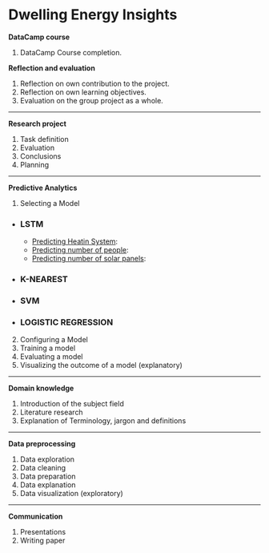 # Dwelling Energy Insights


**DataCamp course**
1. DataCamp Course completion. 

**Reflection and evaluation**
1. Reflection on own contribution to the project.
2. Reflection on own learning objectives.
3. Evaluation on the group project as a whole.


____
**Research project**
1. Task definition
2. Evaluation
3. Conclusions
4. Planning


____
**Predictive Analytics**
1. Selecting a Model
- ### LSTM

	- [Predicting Heatin System](https://github.com/SantiagoPuertas/Dwelling-Energy-Insights/blob/master/Recurrent%20Neural%20Network/LSTM%20-%20Heating%20system.ipynb):
	- [Predicting number of people](https://github.com/SantiagoPuertas/Dwelling-Energy-Insights/blob/master/Recurrent%20Neural%20Network/LSTM%20-%20People%20v2.ipynb):
  - [Predicting number of solar panels](https://github.com/SantiagoPuertas/Dwelling-Energy-Insights/blob/master/Recurrent%20Neural%20Network/LSTM%20-%20Solar%20panelsV2.ipynb):

- ### K-NEAREST

- ### SVM

- ### LOGISTIC REGRESSION


2. Configuring a Model
3. Training a model
4. Evaluating a model
5. Visualizing the outcome of a model (explanatory)


____
**Domain knowledge**
1. Introduction of the subject field
2. Literature research
3. Explanation of Terminology, jargon and definitions


____
**Data preprocessing**
1. Data exploration
2. Data cleaning
3. Data preparation
4. Data explanation
5. Data visualization (exploratory)


____
**Communication**
1. Presentations 
2. Writing paper
